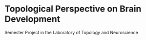 # Topological Perspective on Brain Development
Semester Project in the Laboratory of Topology and Neuroscience
